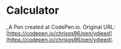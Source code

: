 # Calculator
 _A Pen created at CodePen.io. Original URL: [https://codepen.io/chrisgs96/pen/ydjeed](https://codepen.io/chrisgs96/pen/ydjeed).

 